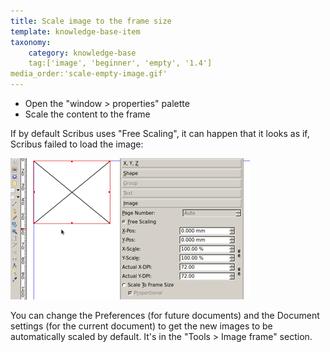 ```yaml
---
title: Scale image to the frame size
template: knowledge-base-item
taxonomy:
    category: knowledge-base
    tag:['image', 'beginner', 'empty', '1.4']
media_order:'scale-empty-image.gif'
---
```

- Open the "window > properties" palette
- Scale the content to the frame

If by default Scribus uses "Free Scaling", it can happen that it looks as if, Scribus failed to load the image:

![Scale an image to the frame size](scale-empty-image.gif)

You can change the Preferences (for future documents) and the Document settings (for the current document) to get the new images to be automatically scaled by default. It's in the "Tools > Image frame" section. 
